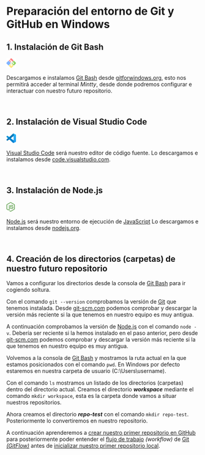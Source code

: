 # Preparación del entorno de Git y GitHub en Windows

## 1. Instalación de **Git Bash**

<img src="../Git y GitHub/img/gitforwindows_logo.png" alt="Logo de Git Bash" height="25">

Descargamos e instalamos [Git Bash](../GLOSARIO.md#git-bash) desde [gitforwindows.org](https://gitforwindows.org/), esto nos permitirá acceder al terminal *Mintty*, desde donde podremos configurar e interactuar con nuestro futuro repositorio.

<br>

## 2. Instalación de **Visual Studio Code**

<img src="../Git y GitHub/img/VisualStudioCode_logo.png" alt="Logo de Visual Studio Code" height="25">

[Visual Studio Code](../GLOSARIO.md#vsc-visual-studio-code) será nuestro editor de código fuente. Lo descargamos e instalamos  desde [code.visualstudio.com](https://code.visualstudio.com/Download).

<br>

## 3. Instalación de Node.js

<img src="../Git y GitHub/img/jsIconGreen.svg" alt="Logo de Node.js" height="25">

[Node.js](../GLOSARIO.md#nodejs) será nuestro entorno de ejecución de [JavaScript](../GLOSARIO.md#javascript-js) Lo descargamos e instalamos desde [nodejs.org](https://nodejs.org/en).

<br>

## 4. Creación de los directorios (carpetas) de nuestro futuro repositorio

Vamos a configurar los directorios desde la consola de [Git Bash](../GLOSARIO.md#git-bash) para ir cogiendo soltura.

Con el comando ```git --version``` comprobamos la versión de [Git](../GLOSARIO.md#git) que tenemos instalada. Desde [git-scm.com](https://git-scm.com/downloads) podemos comprobar y descargar la versión más reciente si la que tenemos en nuestro equipo es muy antigua.

A continuación comprobamos la versión de [Node.js](../GLOSARIO.md#nodejs) con el comando ```node -v```. Debería ser reciente si la hemos instalado en el paso anterior, pero desde [git-scm.com](https://git-scm.com/downloads) podemos comprobar y descargar la versión más reciente si la que tenemos en nuestro equipo es muy antigua.

Volvemos a la consola de [Git Bash](../GLOSARIO.md#git-bash) y mostramos la ruta actual en la que estamos posicionados con el comando ```pwd```. En Windows por defecto estaremos en nuestra carpeta de usuario (C:\Users\username).

Con el comando ```ls``` mostramos un listado de los directorios (carpetas) dentro del directorio actual. Creamos el directorio ***workspace*** mediante el comando ```mkdir workspace```, esta es la carpeta donde vamos a situar nuestros repositorios.

Ahora creamos el directorio ***repo-test*** con el comando ```mkdir repo-test```.  Posteriormente lo convertiremos en nuestro repositorio.

A continuación aprenderemos a [crear nuestro primer repositorio en GitHub](./05-creacion-repositorio-github.md) para posteriormente poder entender el [flujo de trabajo](./06-flujo-trabajo-git-flow.md) *(workflow)* de [Git](../GLOSARIO.md#git) [*(GitFlow)*](../GLOSARIO.md#gitflow) antes de [inicializar nuestro primer repositorio local](./07-inicializacion-repositorio-local.md).